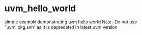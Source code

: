 # uvm_hello_world
simple example demonstrating uvm hello world
Note- Do not use "uvm_pkg.svh" as it is deprecated in latest uvm version
